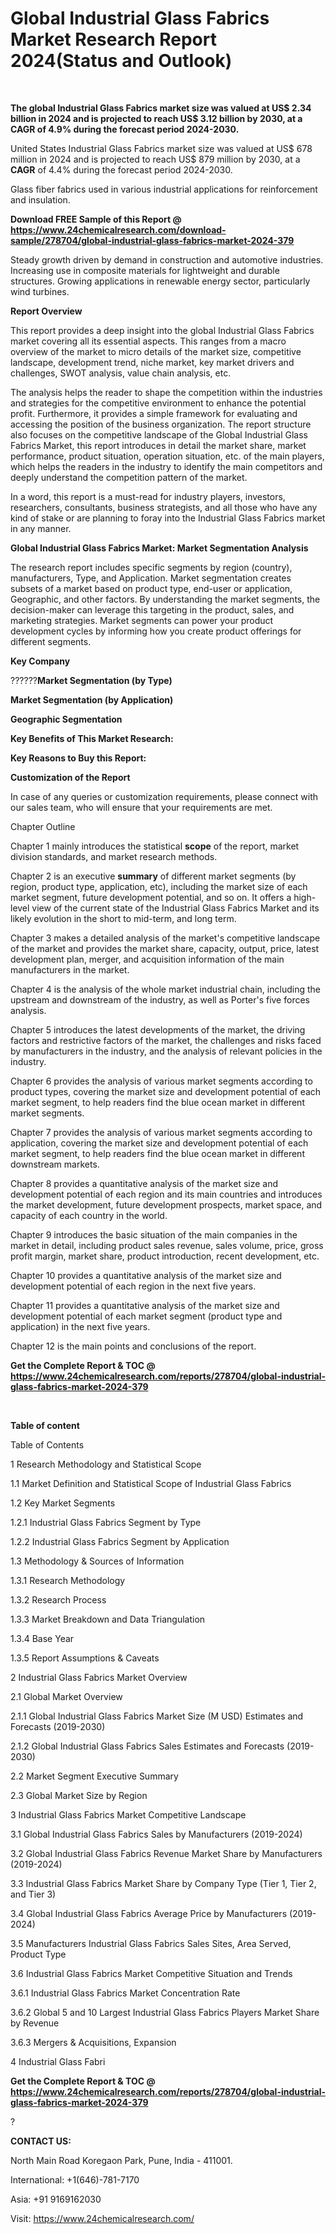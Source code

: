 <h1>Global Industrial Glass Fabrics Market Research Report 2024(Status and Outlook)</h1><br/><p><strong>The global Industrial Glass Fabrics market size was valued at US$ 2.34 billion in 2024 and is projected to reach US$ 3.12 billion by 2030, at a <strong>CAGR</strong> of 4.9% during the forecast period 2024-2030.</strong></p>
 
 
 
 <p>United States Industrial Glass Fabrics market size was valued at US$ 678 million in 2024 and is projected to reach US$ 879 million by 2030, at a <strong>CAGR</strong> of 4.4% during the forecast period 2024-2030.</p>
 
 
 
 <p>Glass fiber fabrics used in various industrial applications for reinforcement and insulation.</p>
 
 
 
 <div><b>Download FREE Sample of this Report @ <a href="https://www.24chemicalresearch.com/download-sample/278704/global-industrial-glass-fabrics-market-2024-379">https://www.24chemicalresearch.com/download-sample/278704/global-industrial-glass-fabrics-market-2024-379</a></b></div>
 
 
 
 <p>Steady growth driven by demand in construction and automotive industries. Increasing use in composite materials for lightweight and durable structures. Growing applications in renewable energy sector, particularly wind turbines.</p>
 
 
 
 <p><strong>Report Overview</strong></p>
 
 
 
 <p>This report provides a deep insight into the global Industrial Glass Fabrics market covering all its essential aspects. This ranges from a macro overview of the market to micro details of the market size, competitive landscape, development trend, niche market, key market drivers and challenges, SWOT analysis, value chain analysis, etc.</p>
 
 
 
 <p>The analysis helps the reader to shape the competition within the industries and strategies for the competitive environment to enhance the potential profit. Furthermore, it provides a simple framework for evaluating and accessing the position of the business organization. The report structure also focuses on the competitive landscape of the Global Industrial Glass Fabrics Market, this report introduces in detail the market share, market performance, product situation, operation situation, etc. of the main players, which helps the readers in the industry to identify the main competitors and deeply understand the competition pattern of the market.</p>
 
 
 
 <p>In a word, this report is a must-read for industry players, investors, researchers, consultants, business strategists, and all those who have any kind of stake or are planning to foray into the Industrial Glass Fabrics market in any manner.</p>
 
 
 
 <p><strong>Global Industrial Glass Fabrics Market: Market Segmentation Analysis</strong></p>
 
 
 
 <p>The research report includes specific segments by region (country), manufacturers, Type, and Application. Market segmentation creates subsets of a market based on product type, end-user or application, Geographic, and other factors. By understanding the market segments, the decision-maker can leverage this targeting in the product, sales, and marketing strategies. Market segments can power your product development cycles by informing how you create product offerings for different segments.</p>
 
 
 
 <p><strong>Key Company</strong></p>
 
 
 
 <p>??????<strong>Market Segmentation (by Type)</strong></p>
 
 
 
 <p><strong>Market Segmentation (<strong>by Application</strong>)</strong></p>
 
 
 
 <p><strong>Geographic Segmentation</strong></p>
 
 
 
 <p><strong>Key Benefits of This Market Research:</strong></p>
 
 
 
 <p><strong>Key <strong>Reasons to Buy</strong> this Report:</strong></p>
 
 
 
 <p><strong>Customization of the Report</strong></p>
 
 
 
 <p>In case of any queries or customization requirements, please connect with our sales team, who will ensure that your requirements are met.</p>
 
 
 
 <p>Chapter Outline</p>
 
 
 
 <p>Chapter 1 mainly introduces the statistical <strong>scope</strong> of the report, market division standards, and market research methods.</p>
 
 
 
 <p>Chapter 2 is an executive <strong>summary</strong> of different market segments (by region, product type, application, etc), including the market size of each market segment, future development potential, and so on. It offers a high-level view of the current state of the Industrial Glass Fabrics Market and its likely evolution in the short to mid-term, and long term.</p>
 
 
 
 <p>Chapter 3 makes a detailed analysis of the market&#39;s competitive landscape of the market and provides the market share, capacity, output, price, latest development plan, merger, and acquisition information of the main manufacturers in the market.</p>
 
 
 
 <p>Chapter 4 is the analysis of the whole market industrial chain, including the upstream and downstream of the industry, as well as Porter&#39;s five forces analysis.</p>
 
 
 
 <p>Chapter 5 introduces the latest developments of the market, the driving factors and restrictive factors of the market, the challenges and risks faced by manufacturers in the industry, and the analysis of relevant policies in the industry.</p>
 
 
 
 <p>Chapter 6 provides the analysis of various market segments according to product types, covering the market size and development potential of each market segment, to help readers find the blue ocean market in different market segments.</p>
 
 
 
 <p>Chapter 7 provides the analysis of various market segments according to application, covering the market size and development potential of each market segment, to help readers find the blue ocean market in different downstream markets.</p>
 
 
 
 <p>Chapter 8 provides a quantitative analysis of the market size and development potential of each region and its main countries and introduces the market development, future development prospects, market space, and capacity of each country in the world.</p>
 
 
 
 <p>Chapter 9 introduces the basic situation of the main companies in the market in detail, including product sales revenue, sales volume, price, gross profit margin, market share, product introduction, recent development, etc.</p>
 
 
 
 <p>Chapter 10 provides a quantitative analysis of the market size and development potential of each region in the next five years.</p>
 
 
 
 <p>Chapter 11 provides a quantitative analysis of the market size and development potential of each market segment (product type and application) in the next five years.</p>
 
 
 
 <p>Chapter 12 is the main points and conclusions of the report.</p>
 
 
 
 <div><b>Get the Complete Report & TOC @ <a href="https://www.24chemicalresearch.com/reports/278704/global-industrial-glass-fabrics-market-2024-379">https://www.24chemicalresearch.com/reports/278704/global-industrial-glass-fabrics-market-2024-379</a></b></div>
 
 
 
 <p><br />
 
 <b>Table of content</b></p>
 
 
 
 <p>Table of Contents<br />
 
 1 Research Methodology and Statistical Scope<br />
 
 1.1 Market Definition and Statistical Scope of Industrial Glass Fabrics<br />
 
 1.2 Key Market Segments<br />
 
 1.2.1 Industrial Glass Fabrics Segment by Type<br />
 
 1.2.2 Industrial Glass Fabrics Segment by Application<br />
 
 1.3 Methodology & Sources of Information<br />
 
 1.3.1 Research Methodology<br />
 
 1.3.2 Research Process<br />
 
 1.3.3 Market Breakdown and Data Triangulation<br />
 
 1.3.4 Base Year<br />
 
 1.3.5 Report Assumptions & Caveats<br />
 
 2 Industrial Glass Fabrics Market Overview<br />
 
 2.1 Global Market Overview<br />
 
 2.1.1 Global Industrial Glass Fabrics Market Size (M USD) Estimates and Forecasts (2019-2030)<br />
 
 2.1.2 Global Industrial Glass Fabrics Sales Estimates and Forecasts (2019-2030)<br />
 
 2.2 Market Segment Executive Summary<br />
 
 2.3 Global Market Size by Region<br />
 
 3 Industrial Glass Fabrics Market Competitive Landscape<br />
 
 3.1 Global Industrial Glass Fabrics Sales by Manufacturers (2019-2024)<br />
 
 3.2 Global Industrial Glass Fabrics Revenue Market Share by Manufacturers (2019-2024)<br />
 
 3.3 Industrial Glass Fabrics Market Share by Company Type (Tier 1, Tier 2, and Tier 3)<br />
 
 3.4 Global Industrial Glass Fabrics Average Price by Manufacturers (2019-2024)<br />
 
 3.5 Manufacturers Industrial Glass Fabrics Sales Sites, Area Served, Product Type<br />
 
 3.6 Industrial Glass Fabrics Market Competitive Situation and Trends<br />
 
 3.6.1 Industrial Glass Fabrics Market Concentration Rate<br />
 
 3.6.2 Global 5 and 10 Largest Industrial Glass Fabrics Players Market Share by Revenue<br />
 
 3.6.3 Mergers & Acquisitions, Expansion<br />
 
 4 Industrial Glass Fabri</p>
 
 
 
 <div><b>Get the Complete Report & TOC @ <a href="https://www.24chemicalresearch.com/reports/278704/global-industrial-glass-fabrics-market-2024-379">https://www.24chemicalresearch.com/reports/278704/global-industrial-glass-fabrics-market-2024-379</a></b></div>
 
 
 
 <p>? </p>
 
 
 
 <p><b>CONTACT US:</b><br />
 
 North Main Road Koregaon Park, Pune, India - 411001.<br />
 
 International: +1(646)-781-7170<br />
 
 Asia: +91 9169162030<br />
 
 Visit: <a href="https://www.24chemicalresearch.com/">https://www.24chemicalresearch.com/</a></p>